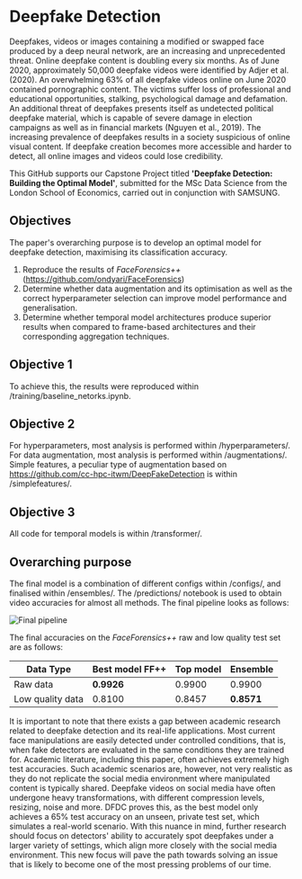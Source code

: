 # Deepfake Detection

Deepfakes, videos or images containing a modified or swapped face produced by a deep neural network, are an increasing and unprecedented threat. Online deepfake content is doubling every six months. As of June 2020, approximately 50,000 deepfake videos were identified by Adjer et al. (2020). An overwhelming 63% of all deepfake videos online on June 2020 contained pornographic content. The victims suffer loss of professional and educational opportunities, stalking, psychological damage and defamation. An additional threat of deepfakes presents itself as undetected political deepfake material, which is capable of severe damage in election campaigns as well as in financial markets (Nguyen et al., 2019). The increasing prevalence of deepfakes results in a society suspicious of online visual content. If deepfake creation becomes more accessible and harder to detect, all online images and videos could lose credibility. 

This GitHub supports our Capstone Project titled **'Deepfake Detection: Building the Optimal Model'**, submitted for the MSc Data Science from the London School of Economics, carried out in conjunction with SAMSUNG. 

## Objectives
The paper's overarching purpose is to develop an optimal model for deepfake detection, maximising its classification accuracy. 

1. Reproduce the results of *FaceForensics++* (https://github.com/ondyari/FaceForensics)
2. Determine whether data augmentation and its optimisation as well as the correct hyperparameter selection can improve model performance and generalisation.
3. Determine whether temporal model architectures produce superior results when compared to frame-based architectures and their corresponding aggregation techniques.

## Objective 1
To achieve this, the results were reproduced within /training/baseline_netorks.ipynb.

## Objective 2
For hyperparameters, most analysis is performed within /hyperparameters/. For data augmentation, most analysis is performed within /augmentations/. Simple features, a peculiar type of augmentation based on https://github.com/cc-hpc-itwm/DeepFakeDetection is within /simplefeatures/.

## Objective 3
All code for temporal models is within /transformer/.

## Overarching purpose
The final model is a combination of different configs within /configs/, and finalised within /ensembles/. The /predictions/ notebook is used to obtain video accuracies for almost all methods. The final pipeline looks as follows:

![Final pipeline](https://github.com/lse-st498/DeepFake-2019-20/blob/master/final-graphic.png)

The final accuracies on the *FaceForensics++* raw and low quality test set are as follows:

Data Type | Best model FF++ | Top model | Ensemble
------------ | ------------- | ------------ | -------------
Raw data | **0.9926** | 0.9900 | 0.9900 
Low quality data | 0.8100 | 0.8457 | **0.8571** 


It is important to note that there exists a gap between academic research related to deepfake detection and its real-life applications. Most current face manipulations are easily detected under controlled conditions, that is, when fake detectors are evaluated in the same conditions they are trained for. Academic literature, including this paper, often achieves extremely high test accuracies. Such academic scenarios are, however, not very realistic as they do not replicate the social media environment where manipulated content is typically shared. Deepfake videos on social media have often undergone heavy transformations, with different compression levels, resizing, noise and more. DFDC proves this, as the best model only achieves a 65\% test accuracy on an unseen, private test set, which simulates a real-world scenario. With this nuance in mind, further research should focus on detectors' ability to accurately spot deepfakes under a larger variety of settings, which align more closely with the social media environment. This new focus will pave the path towards solving an issue that is likely to become one of the most pressing problems of our time. 



